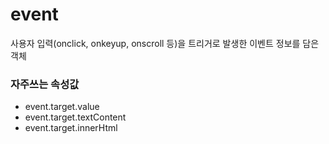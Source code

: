 # event
사용자 입력(onclick, onkeyup, onscroll 등)을 트리거로 발생한 이벤트 정보를 담은 객체

### 자주쓰는 속성값
- event.target.value
- event.target.textContent
- event.target.innerHtml